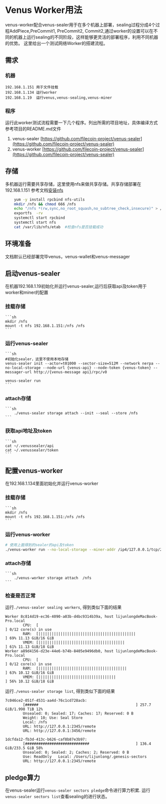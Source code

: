 # Venus Worker用法

venus-worker配合venus-sealer用于在多个机器上部署，sealing过程分成4个过程AddPiece,PreCommit1, PreCommit2, Commit2,通过worker的设置可以在不同的机器上运行sealing的不同阶段，这样能够更灵活的部署程序，利用不同机器的优势。
这里给出一个测试网络Worker的搭建流程。

## 需求

### 机器
    192.168.1.151 用于文件挂载
    192.168.1.134 运行worker
    192.168.1.19  运行venus,venus-sealing,venus-miner

### 程序
运行此worker测试流程需要一下几个程序。列出所需的项目地址，具体编译方式参考项目的README.md文件

1. venus-sealer [https://github.com/filecoin-project/venus-sealer](https://github.com/filecoin-project/venus-sealer)
2. venus-worker [https://github.com/filecoin-project/venus-sealer](https://github.com/filecoin-project/venus-sealer)

## 存储

多机器运行需要共享存储，这里使用nfs来做共享存储。共享存储部署在192.168.1.151
参考文档[安装nfs](https://docs.platform9.com/v5.0/openstack/tutorials-setup-nfs-server)

```sh
    yum -y install rpcbind nfs-utils
    mkdir /nfs && chmod 666 /nfs
    echo "/nfs *(rw,sync,no_root_squash,no_subtree_check,insecure)" > /etc/exports
    exportfs  -rv
    systemctl start rpcbind
    systemctl start nfs
    cat /var/lib/nfs/etab  #检查nfs是否挂载成功
```


## 环境准备
文档默认已经部署完毕venus，venus-wallet和venus-messager

## 启动venus-sealer

在机器192.168.1.19初始化并运行venus-sealer,运行后获取api及token用于worker和miner的配置

### 挂载存储

    ```sh
    mkdir /nfs
    mount -t nfs 192.168.1.151:/nfs /nfs
    ```

### 运行venus-sealer
    ```sh
    #初始化sealer，这里不使用本地存储
    venus-sealer init --actor=t01000 --sector-size=512M --network nerpa --no-local-storage --node-url {venus-api} --node-token {venus-token} --messager-url http://{venus-message api}/rpc/v0

    venus-sealer run
    ```

### attach存储
    ```sh
        ./venus-sealer storage attach --init --seal --store /nfs
    ```

### 获取api地址及token

    ```sh
    cat ~/.venussealer/api
    cat ~/.venussealer/token
    ```

## 配置venus-worker

在192.168.1.134里面初始化并运行venus-worker

### 挂载存储

    ```sh
    mkdir /nfs
    mount -t nfs 192.168.1.151:/nfs /nfs
    ```

### 运行venus-worker

```sh
# 使用上面得到的sealer的api及token
./venus-worker run --no-local-storage --miner-addr /ip4/127.0.0.1/tcp/2345/http --miner-token eyJhbGciOiJIUzI1NiIsInR5cCI6IkpXVCJ9.eyJBbGxvdyI6WyJyZWFkIiwid3JpdGUiLCJzaWduIiwiYWRtaW4iXX0.gcqF6Pkm4bwGXzEx83NR7h8WPliEihJ3GyUKvhKryAQ
```

### attach存储
    ```sh
        ./venus-worker storage attach  /nfs
    ```

### 检查是否正常

运行```./venus-sealer sealing workers```, 得到类似下面的结果

```
Worker 8c814d19-ec36-4090-a03b-d4bc9314b39a, host lijunlongdeMacBook-Pro.local
        CPU:  [                                                                ] 0/12 core(s) in use
        RAM:  [||||||||||||||||||||||||||||||||||||||||||||                    ] 69% 11.13 GiB/16 GiB
        VMEM: [|||||||||||||||||||||||||||||||||||||||                         ] 61% 11.13 GiB/18 GiB
Worker a89d4156-d23e-44e6-b74b-8405e9496db0, host lijunlongdeMacBook-Pro.local
        CPU:  [                                                                ] 0/12 core(s) in use
        RAM:  [||||||||||||||||||||||||||||||||||||||||                        ] 63% 10.12 GiB/16 GiB
        VMEM: [|||||||||||||||||||||||||||||||||||                             ] 56% 10.12 GiB/18 GiB

```

运行```./venus-sealer storage list```, 得到类似下面的结果

```
7c046ce2-051f-4531-aa4d-76c1cd728acb:
        [######                                            ] 257.7 GiB/1.998 TiB 12%
        Unsealed: 0; Sealed: 17; Caches: 17; Reserved: 0 B
        Weight: 10; Use: Seal Store
        Local: /nfs
        URL: http://127.0.0.1:2345/remote
        URL: http://127.0.0.1:3456/remote

1dcfda12-fb3d-413c-b626-caf8b87e3b97:
        [#############################                     ] 136.4 GiB/233.5 GiB 58%
        Unsealed: 0; Sealed: 2; Caches: 2; Reserved: 0 B
        Use: ReadOnly   Local: /Users/lijunlong/.genesis-sectors
        URL: http://127.0.0.1:2345/remote

```

## pledge算力

在venus-sealer运行```venus-sealer sectors pledge```命令进行算力积累. 运行```venus-sealer sectors list```查看sealing的进行状态。